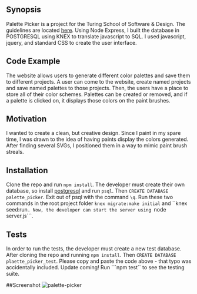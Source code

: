 ## Synopsis

Palette Picker is a project for the Turing School of Software & Design. The guidelines are located [here](http://frontend.turing.io/projects/palette-picker.html). Using Node Express, I built the database in POSTGRESQL using KNEX to translate javascript to SQL. I used javascript, jquery, and standard CSS to create the user interface.

## Code Example

The website allows users to generate different color palettes and save them to different projects. A user can come to the website, create named projects and save named palettes to those projects. Then, the users have a place to store all of their color schemes. Palettes can be created or removed, and if a palette is clicked on, it displays those colors on the paint brushes.

## Motivation

I wanted to create a clean, but creative design. Since I paint in my spare time, I was drawn to the idea of having paints display the colors generated. After finding several SVGs, I positioned them in a way to mimic paint brush streals.

## Installation

Clone the repo and run ```npm install```.
The developer must create their own database, so install [postgresql](https://www.postgresql.org/download/) and run ```psql```.
Then ```CREATE DATABASE palette_picker```.
Exit out of psql with the command ```\q```.
Run these two commands in the root project folder ```knex migrate:make initial``` and ``knex seed:run```.
Now, the developer can start the server using ```node server.js```.


## Tests

In order to run the tests, the developer must create a new test database. After cloning the repo and running ```npm install```.
Then ```CREATE DATABASE plaette_picker_test```.
Please copy and paste the code above - that typo was accidentally included. Update coming!
Run ```npm test`` to see the testing suite.

##Screenshot
![palette-picker](https://user-images.githubusercontent.com/28467245/37537722-0a61c25a-2914-11e8-8a5a-6e87b108b70d.png)
